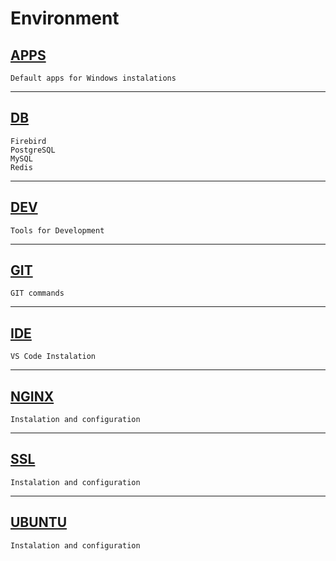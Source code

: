 # Environment

## [APPS](APPS)
    Default apps for Windows instalations

---
## [DB](DB)
    Firebird
    PostgreSQL
    MySQL
    Redis

---
## [DEV](DEV)
    Tools for Development

---
## [GIT](GIT)
    GIT commands

---
## [IDE](IDE)
    VS Code Instalation

---
## [NGINX](NGINX)
    Instalation and configuration

---
## [SSL](SSL)
    Instalation and configuration

---
## [UBUNTU](UBUNTU)
    Instalation and configuration
